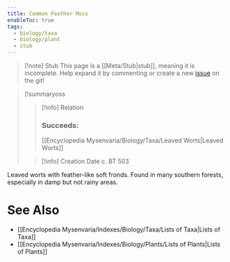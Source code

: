```yaml
---
title: Common Feather Moss
enableToc: true
tags:
  - biology/taxa
  - biology/plant
  - stub
---
```


> [!note] Stub
> This page is a [[Meta/Stub|stub]], meaning it is incomplete. Help expand it by commenting or create a new [issue](https://github.com/RagtimeGal/quartz--encyclopedia-mysenvaria/issues/new/choose) on the git!


> [!summary[](Meta/Stubs.md)oss
> > [!info] Relation
> > ### Succeeds:
> > [[Encyclopedia Mysenvaria/Biology/Taxa/Leaved Worts|Leaved Worts]]
>
> > [!info] Creation Date
> > c. BT 503

Leaved worts with feather-like soft fronds. Found in many southern forests, especially in damp but not rainy areas.

# See Also
- [[Encyclopedia Mysenvaria/Indexes/Biology/Taxa/Lists of Taxa|Lists of Taxa]]
- [[Encyclopedia Mysenvaria/Indexes/Biology/Plants/Lists of Plants|Lists of Plants]]
